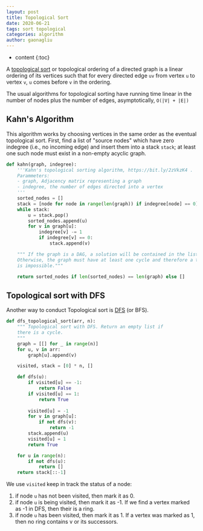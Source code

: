 ```yaml
---
layout: post
title: Topological Sort
date: 2020-06-21
tags: sort topological
categories: algorithm
author: gaonagliu
---
```

* content
{:toc}

A [topological sort](https://bit.ly/2zVkzK4) or topological ordering of a directed graph is a linear ordering of its vertices such that for every directed edge `uv` from vertex `u` to vertex `v`, `u` comes before `v` in the ordering.




The usual algorithms for topological sorting have running time linear in the number of nodes plus the number of edges, asymptotically, `O(|V| + |E|)`

## Kahn's Algorithm
This algorithm works by choosing vertices in the same order as the eventual topological sort. First, find a list of "source nodes" which have zero indegree (i.e., no incoming edge) and insert them into a stack `stack`; at least one such node must exist in a non-empty acyclic graph.

```python
def kahn(graph, indegree):
    '''Kahn's topological sorting algorithm, https://bit.ly/2zVkzK4 .
    Parammeters:
    - graph, Adjacency matrix representing a graph
    - indegree, the number of edges directed into a vertex
    '''
    sorted_nodes = []
    stack = [node for node in range(len(graph)) if indegree[node] == 0]
    while stack:
        u = stack.pop()
        sorted_nodes.append(u)
        for v in graph[u]:
            indegree[v] -= 1
            if indegree[v] == 0:
                stack.append(v)

    """ If the graph is a DAG, a solution will be contained in the list sorted_nodes.
    Otherwise, the graph must have at least one cycle and therefore a topological sort 
    is impossible."""

    return sorted_nodes if len(sorted_nodes) == len(graph) else []
```


## Topological sort with DFS 
Another way to conduct Topological sort is [DFS](https://raw.githubusercontent.com/gaonagliu/figures/master/codes/dfs_topological_sort.py) (or BFS). 

```python
def dfs_topological_sort(arr, n):
    """ Topological sort with DFS. Return an empty list if 
    there is a cycle. 
    """
    graph = [[] for _ in range(n)]
    for u, v in arr:
        graph[u].append(v)

    visited, stack = [0] * n, []

    def dfs(u):
        if visited[u] == -1:
            return False
        if visited[u] == 1:
            return True
            
        visited[u] = -1
        for v in graph[u]:
            if not dfs(v):
                return -1
        stack.append(u)
        visited[u] = 1
        return True

    for u in range(n):
        if not dfs(u):
            return []
    return stack[::-1]
```
We use `visited` keep in track the status of a node:
1. if node `u` has not been visited, then mark it as 0.
2. if node `u` is being visited, then mark it as -1. If we find a vertex marked as -1 in DFS, then their is a ring.
3. if node `u` has been visited, then mark it as 1. If a vertex was marked as 1, then no ring contains v or its successors.
